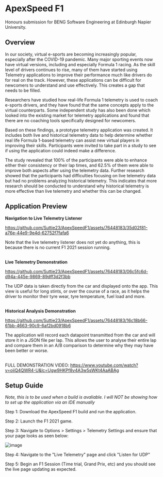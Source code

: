 # ApexSpeed F1

Honours submission for BENG Software Engineering at Edinburgh Napier University.

## Overview
In our society, virtual e-sports are becoming increasingly popular, especially after the COVID-19 pandemic. Many major sporting events now have virtual versions, including and especially Formula 1 racing. As the skill level of drivers continues to rise, many of them have started using Telemetry applications to improve their performance much like drivers do for real on the track. However, these applications can be difficult for newcomers to understand and use effectively. This creates a gap that needs to be filled.

Researchers have studied how real-life Formula 1 telemetry is used to coach e-sports drivers, and they have found that the same concepts apply to the virtual counterparts. Some independent study has also been done which looked into the existing market for telemetry applications and found that there are no coaching tools specifically designed for newcomers.

Based on these findings, a prototype telemetry application was created. It includes both live and historical telemetry data to help determine whether real life Formula 1-based telemetry can assist new virtual players in improving their skills. Participants were invited to take part in a study to see if using the application could indeed make a difference.

The study revealed that 100% of the participants were able to enhance either their consistency or their lap times, and 62.5% of them were able to improve both aspects after using the telemetry data.
Further research showed that the participants had difficulties focusing on live telemetry data but had no problems analyzing historical telemetry. This indicates that more research should be conducted to understand why historical telemetry is more effective than live telemetry and whether this can be changed. 

## Application Preview

**Navigation to Live Telemetry Listener**

https://github.com/Suttie23/ApexSpeedF1/assets/76448183/35d02f81-a76e-44e9-9e4d-62752f7fafa6

Note that the live telemetry listener does not yet do anything, this is because there is no current F1 2021 session running.
<br></br>

**Live Telemetry Demonstration**

https://github.com/Suttie23/ApexSpeedF1/assets/76448183/06c5fc6d-d94a-445e-9869-89dff3d2f3bb

The UDP data is taken directly from the car and displayed onto the app. This view is useful for long stints, or over the course of a race, as it helps the driver to monitor their tyre wear, tyre temperature, fuel load and more.
<br></br>

**Historical Analysis Demonstration**

https://github.com/Suttie23/ApexSpeedF1/assets/76448183/16c18b66-61bb-4663-90c9-6af2bd0918b6

The application will record each datapoint transmitted from the car and will store it in a JSON file per lap. This allows the user to analyse their entire lap and compare them in an A/B comparison to determine why they may have been better or worse.
<br></br>

FULL DEMONSTRATION VIDEO: https://www.youtube.com/watch?v=oiiQ4QWR4-U&lc=Ugw9HKPf8v4A3w5sWKt4AaABAg

## Setup Guide

_Note, this is to be used when a build is avaliable. I will NOT be showing how to set up the application via an IDE manually_

Step 1: Download the ApexSpeed F1 build and run the application.

Step 2: Launch the F1 2021 game.

Step 3: Navigate to Options > Settings > Telemetry Settings and ensure that your page looks as seen below:

![image](https://github.com/Suttie23/ApexSpeedF1/assets/76448183/5b1e48bd-d027-4012-b2f7-2748d1abfb55)

Step 4: Navigate to the "Live Telemetry" page and click "Listen for UDP"

Step 5: Begin an F1 Session (Time trial, Grand Prix, etc) and you should see the live page updating as expected. 





